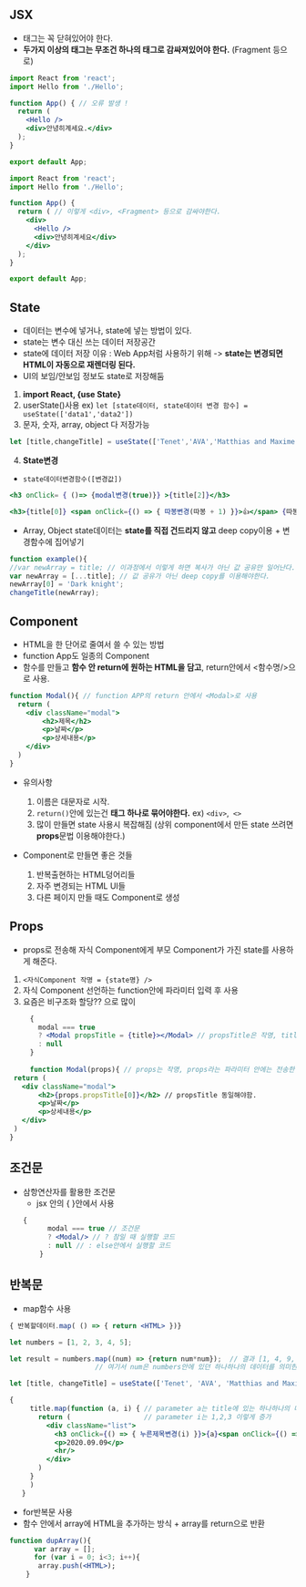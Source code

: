 ## JSX
- 태그는 꼭 닫혀있어야 한다.
- **두가지 이상의 태그는 무조건 하나의 태그로 감싸져있어야 한다.** (Fragment 등으로)
```jsx
import React from 'react';
import Hello from './Hello';

function App() { // 오류 발생 !
  return (
    <Hello />
    <div>안녕히계세요.</div>
  );
}

export default App;
```
```jsx
import React from 'react';
import Hello from './Hello';

function App() {
  return ( // 이렇게 <div>, <Fragment> 등으로 감싸야한다.
    <div>                       
      <Hello />
      <div>안녕히계세요</div>
    </div>
  );
}

export default App;
```

## State
- 데이터는 변수에 넣거나, state에 넣는 방법이 있다.
- state는 변수 대신 쓰는 데이터 저장공간 
- state에 데이터 저장 이유 : Web App처럼 사용하기 위해 -> **state는 변경되면 HTML이 자동으로 재렌더링 된다.** 
 - UI의 보임/안보임 정보도 state로 저장해둠

 1. **import React, {use State}**
 2. userState()사용 ex) ``` let [state데이터, state데이터 변경 함수] = useState(['data1','data2']) ```
 3. 문자, 숫자, array, object 다 저장가능  
  ```jsx
 let [title,changeTitle] = useState(['Tenet','AVA','Matthias and Maxime']);
  ```
 4. **State변경** 
 - ```state데이터변경함수([변경값])```
 ```jsx
 <h3 onClick= { ()=> {modal변경(true)}} >{title[2]}</h3>
 ```
 ```jsx
 <h3>{title[0]} <span onClick={() => { 따봉변경(따봉 + 1) }}>👍</span> {따봉}</h3>
 ```
 - Array, Object state데이터는 **state를 직접 건드리지 않고** deep copy이용 + 변경함수에 집어넣기 
  ```jsx
  function example(){
  //var newArray = title; // 이과정에서 이렇게 하면 복사가 아닌 값 공유만 일어난다.
  var newArray = [...title]; // 값 공유가 아닌 deep copy를 이용해야한다.
  newArray[0] = 'Dark knight';
  changeTitle(newArray);
  ```

## Component
- HTML을 한 단어로 줄여서 쓸 수 있는 방법
- function App도 일종의 Component
- 함수를 만들고 **함수 안 return에 원하는 HTML을 담고**, return안에서 <함수명/>으로 사용.
```jsx
function Modal(){ // function APP의 return 안에서 <Modal>로 사용
  return (
    <div className="modal">
        <h2>제목</h2>
        <p>날짜</p>
        <p>상세내용</p>
    </div> 
  )
}
```
- 유의사항
  1. 이름은 대문자로 시작.
  2. ```return()```안에 있는건 **태그 하나로 묶어야한다.** ex) ```<div>```,``` <>``` 
  3. 많이 만들면 state 사용시 복잡해짐 (상위 component에서 만든 state 쓰려면 **props**문법 이용해야한다.)

- Component로 만들면 좋은 것들
  1. 반복출현하는 HTML덩어리들
  2. 자주 변경되는 HTML UI들
  3. 다른 페이지 만들 때도 Component로 생성
  
## Props
- props로 전송해 자식 Component에게 부모 Component가 가진 state를 사용하게 해준다.

 1. ```<자식Component 작명 = {state명} />```
 2. 자식 Component 선언하는 function안에 파라미터 입력 후 사용
 3. 요즘은 비구조화 할당?? 으로 많이 
 
 ```jsx
      {
        modal === true
        ? <Modal propsTitle = {title}></Modal> // propsTitle은 작명, title은 부모 Component의 state명
        : null
      }
      
      function Modal(props){ // props는 작명, props라는 파라미터 안에는 전송한 모든 props데이터가 있다 
  return (
    <div className="modal">
        <h2>{props.propsTitle[0]}</h2> // propsTitle 동일해야함. 
        <p>날짜</p>
        <p>상세내용</p>
    </div> 
  )
}
 ```

## 조건문
- 삼항연산자를 활용한 조건문
  - jsx 안의 { }안에서 사용
  ```jsx
  {
        modal === true // 조건문
        ? <Modal/> // ? 참일 때 실행할 코드
        : null // : else안에서 실행할 코드
      }
  ```
  
## 반복문
 - map함수 사용
  ```jsx
  { 반복할데이터.map( () => { return <HTML> })}
  ```
   ```jsx
   let numbers = [1, 2, 3, 4, 5];
  
   let result = numbers.map((num) => {return num*num});  // 결과 [1, 4, 9, 16, 25]
                        // 여기서 num은 numbers안에 있던 하나하나의 데이터를 의미한다
   ```
   ```jsx
   let [title, changeTitle] = useState(['Tenet', 'AVA', 'Matthias and Maxime']);
  
  {
        title.map(function (a, i) { // parameter a는 title에 있는 하나하나의 데이터
          return (                  // parameter i는 1,2,3 이렇게 증가
            <div className="list">
              <h3 onClick={() => { 누른제목변경(i) }}>{a}<span onClick={() => { 따봉변경(따봉 + 1) }}>👍</span> {따봉}</h3>
              <p>2020.09.09</p>
              <hr/>
            </div>
          )
        }
        )
      }
  ```    
 
  
 - for반복문 사용 
  - 함수 안에서 array에 HTML을 추가하는 방식 + array를 return으로 반환
  ```jsx
  function dupArray(){
        var array = [];
        for (var i = 0; i<3; i++){
         array.push(<HTML>);
      }
 ```
